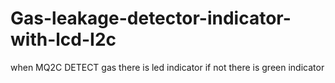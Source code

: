 # Gas-leakage-detector-indicator-with-lcd-I2c
when MQ2C DETECT gas there is led indicator if not there is green indicator
